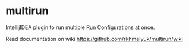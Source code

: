multirun
========

IntellijIDEA plugin to run multiple Run Configurations at once.

Read documentation on wiki https://github.com/rkhmelyuk/multirun/wiki
